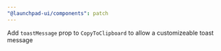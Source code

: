 ```yaml
---
"@launchpad-ui/components": patch
---
```


Add `toastMessage` prop to `CopyToClipboard` to allow a customizeable toast message
